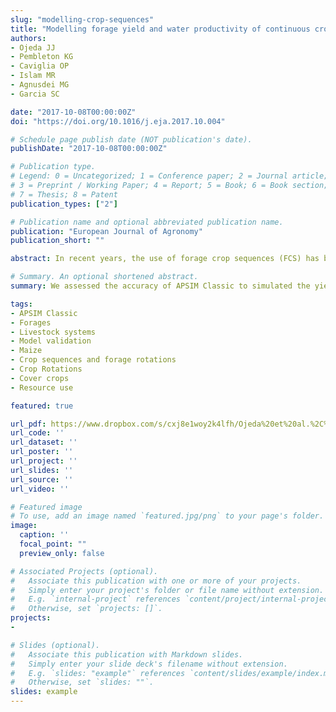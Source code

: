```yaml
---
slug: "modelling-crop-sequences"
title: "Modelling forage yield and water productivity of continuous crop sequences in the Argentinian Pampas"
authors:
- Ojeda JJ
- Pembleton KG
- Caviglia OP
- Islam MR
- Agnusdei MG
- Garcia SC

date: "2017-10-08T00:00:00Z"
doi: "https://doi.org/10.1016/j.eja.2017.10.004"

# Schedule page publish date (NOT publication's date).
publishDate: "2017-10-08T00:00:00Z"

# Publication type.
# Legend: 0 = Uncategorized; 1 = Conference paper; 2 = Journal article;
# 3 = Preprint / Working Paper; 4 = Report; 5 = Book; 6 = Book section;
# 7 = Thesis; 8 = Patent
publication_types: ["2"]

# Publication name and optional abbreviated publication name.
publication: "European Journal of Agronomy"
publication_short: ""

abstract: In recent years, the use of forage crop sequences (FCS) has been increased as a main component into the animal rations of the Argentinian pasture-based livestock systems. However, it is unclear how year-by-year rainfall variability and interactions with soil properties affect FCS dry matter (DM) yield in these environments. Biophysical crop models, such as Agricultural Production Systems Simulator (APSIM), are tools that enable the evaluation of crop yield variability across a wide of environments. The objective of this study was to evaluate the APSIM ability to predict forage DM yield and water productivity (WP) of multiple continuous FCS. Thirteen continuous FCS, including winter and summer crops, were simulated by APSIM during two/three growing seasons in five locations across the Argentinian Pampas. Our modelling approach was based on the simulation of multiple continuous FCS, in which crop DM yields depend on the performance of the previous crop in the same sequence and the final soil variables of the previous crop are the initial conditions for the next crop. Overall, APSIM was able to accurately simulate FCS DM yield (0.93 and 3.2 Mg ha−1 for concordance correlation coefficient [CCC] and root mean square error [RMSE] respectively). On the other hand, the model predictions were better for annual (CCC = 0.94; RMSE = 0.4 g m−2 mm−1) than for seasonal WP (CCC = 0.71; RMSE = 1.9 g m−2 mm−1), i.e. at the crop level. The model performance to predict WP was associated with better estimations of the soil water dynamics over the long-term, i.e. at the FCS level, rather than the short-term, i.e. at the crop level. The ability of APSIM to predict WP decreased as seasonal WP values increased, i.e. for low water inputs. For seasonal water inputs, <200 mm, the model tended to under-predict WP, which was directly associated with crop DM yield under-predictions for frequently harvested crops. Even though APSIM showed some weaknesses in predicting seasonal DM yield and WP, i.e. at the crop level, it appears as a potential tool for further research on complementary forage crops based on multiple continuous FCS in the Argentinian livestock systems.

# Summary. An optional shortened abstract.
summary: We assessed the accuracy of APSIM Classic to simulated the yield of forage crop sequences in the Argentinian Pampas.

tags:
- APSIM Classic
- Forages
- Livestock systems
- Model validation
- Maize
- Crop sequences and forage rotations
- Crop Rotations
- Cover crops
- Resource use

featured: true

url_pdf: https://www.dropbox.com/s/cxj8e1woy2k4lfh/Ojeda%20et%20al.%2C%202018%20EJA.pdf?dl=0
url_code: ''
url_dataset: ''
url_poster: ''
url_project: ''
url_slides: ''
url_source: ''
url_video: ''

# Featured image
# To use, add an image named `featured.jpg/png` to your page's folder. 
image:
  caption: ''
  focal_point: ""
  preview_only: false

# Associated Projects (optional).
#   Associate this publication with one or more of your projects.
#   Simply enter your project's folder or file name without extension.
#   E.g. `internal-project` references `content/project/internal-project/index.md`.
#   Otherwise, set `projects: []`.
projects:
- 

# Slides (optional).
#   Associate this publication with Markdown slides.
#   Simply enter your slide deck's filename without extension.
#   E.g. `slides: "example"` references `content/slides/example/index.md`.
#   Otherwise, set `slides: ""`.
slides: example
---
```

